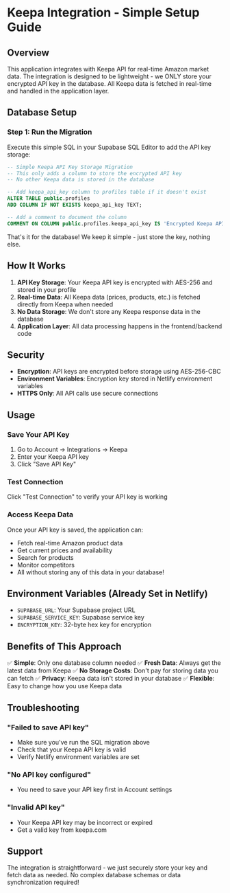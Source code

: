 # Keepa Integration - Simple Setup Guide

## Overview
This application integrates with Keepa API for real-time Amazon market data. The integration is designed to be lightweight - we ONLY store your encrypted API key in the database. All Keepa data is fetched in real-time and handled in the application layer.

## Database Setup

### Step 1: Run the Migration
Execute this simple SQL in your Supabase SQL Editor to add the API key storage:

```sql
-- Simple Keepa API Key Storage Migration
-- This only adds a column to store the encrypted API key
-- No other Keepa data is stored in the database

-- Add keepa_api_key column to profiles table if it doesn't exist
ALTER TABLE public.profiles
ADD COLUMN IF NOT EXISTS keepa_api_key TEXT;

-- Add a comment to document the column
COMMENT ON COLUMN public.profiles.keepa_api_key IS 'Encrypted Keepa API key for accessing Keepa services';
```

That's it for the database! We keep it simple - just store the key, nothing else.

## How It Works

1. **API Key Storage**: Your Keepa API key is encrypted with AES-256 and stored in your profile
2. **Real-time Data**: All Keepa data (prices, products, etc.) is fetched directly from Keepa when needed
3. **No Data Storage**: We don't store any Keepa response data in the database
4. **Application Layer**: All data processing happens in the frontend/backend code

## Security

- **Encryption**: API keys are encrypted before storage using AES-256-CBC
- **Environment Variables**: Encryption key stored in Netlify environment variables
- **HTTPS Only**: All API calls use secure connections

## Usage

### Save Your API Key
1. Go to Account → Integrations → Keepa
2. Enter your Keepa API key
3. Click "Save API Key"

### Test Connection
Click "Test Connection" to verify your API key is working

### Access Keepa Data
Once your API key is saved, the application can:
- Fetch real-time Amazon product data
- Get current prices and availability
- Search for products
- Monitor competitors
- All without storing any of this data in your database!

## Environment Variables (Already Set in Netlify)

- `SUPABASE_URL`: Your Supabase project URL
- `SUPABASE_SERVICE_KEY`: Supabase service key
- `ENCRYPTION_KEY`: 32-byte hex key for encryption

## Benefits of This Approach

✅ **Simple**: Only one database column needed
✅ **Fresh Data**: Always get the latest data from Keepa
✅ **No Storage Costs**: Don't pay for storing data you can fetch
✅ **Privacy**: Keepa data isn't stored in your database
✅ **Flexible**: Easy to change how you use Keepa data

## Troubleshooting

### "Failed to save API key"
- Make sure you've run the SQL migration above
- Check that your Keepa API key is valid
- Verify Netlify environment variables are set

### "No API key configured"
- You need to save your API key first in Account settings

### "Invalid API key"
- Your Keepa API key may be incorrect or expired
- Get a valid key from keepa.com

## Support

The integration is straightforward - we just securely store your key and fetch data as needed. No complex database schemas or data synchronization required!